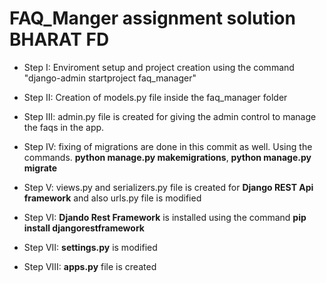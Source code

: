 # FAQ_Manger assignment solution BHARAT FD

- Step I: Enviroment setup and project creation using the command
    "django-admin startproject faq_manager"

- Step II: Creation of models.py file inside the faq_manager folder

- Step III: admin.py file is created for giving the admin control to manage the faqs in the app.

- Step IV: fixing of migrations are done in this commit as well. Using the commands. **python manage.py makemigrations**, **python manage.py migrate**

- Step V: views.py and serializers.py file is created for **Django REST Api framework** and also urls.py file is modified

- Step VI: **Djando Rest Framework** is installed using the command **pip install djangorestframework**

- Step VII: **settings.py** is modified

- Step VIII: **apps.py** file is created
